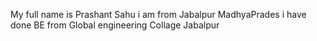 My full name is Prashant Sahu
i am from Jabalpur MadhyaPrades
i have done BE from Global engineering Collage Jabalpur
